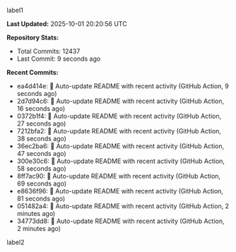 
label1 
<!-- ACTIVITY_START -->
**Last Updated:** 2025-10-01 20:20:56 UTC

**Repository Stats:**
- Total Commits: 12437
- Last Commit: 9 seconds ago

**Recent Commits:**
- ea4d414e: 🤖 Auto-update README with recent activity (GitHub Action, 9 seconds ago)
- 2d7d94c6: 🤖 Auto-update README with recent activity (GitHub Action, 16 seconds ago)
- 0372b1f4: 🤖 Auto-update README with recent activity (GitHub Action, 27 seconds ago)
- 7212bfa2: 🤖 Auto-update README with recent activity (GitHub Action, 38 seconds ago)
- 36ec2ba6: 🤖 Auto-update README with recent activity (GitHub Action, 47 seconds ago)
- 300e30c6: 🤖 Auto-update README with recent activity (GitHub Action, 58 seconds ago)
- 8ff7ac90: 🤖 Auto-update README with recent activity (GitHub Action, 69 seconds ago)
- e8636f96: 🤖 Auto-update README with recent activity (GitHub Action, 81 seconds ago)
- 051482a4: 🤖 Auto-update README with recent activity (GitHub Action, 2 minutes ago)
- 34773dd8: 🤖 Auto-update README with recent activity (GitHub Action, 2 minutes ago)
<!-- ACTIVITY_END -->

label2
